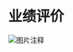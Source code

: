 # 业绩评价

![图片注释](http://storage-uqer.datayes.com/5b2d0d9b82dc6c012200a5f0/66cbba54-982c-11e9-99dc-0242ac140002)